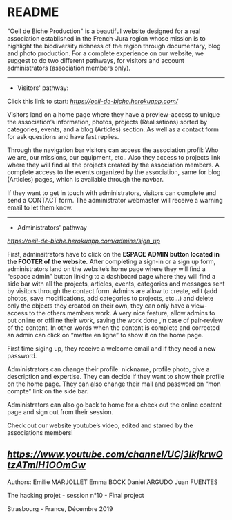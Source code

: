 # README

"Oeil de Biche Production" is a beautiful website designed for a real association established in the French-Jura region whose mission is to highlight the biodiversity richness of the region through documentary, blog and photo production. For a complete experience on our website, we suggest to do two different pathways, for visitors and account administrators (association members only).

-----

* Visitors' pathway:

Click this link to start: *https://oeil-de-biche.herokuapp.com/*

Visitors land on a home page where they have a preview-access to unique the association’s information, photos, projects (Réalisations) sorted by categories, events, and a blog (Articles) section. As well as a contact form for ask questions and have fast replies.

Through the navigation bar visitors can access the association profil: Who we are, our missions, our equipment, etc..
Also they access to projects link where they will find all the projects created by the association members.
A complete access to the events organized by the association, same for blog (Articles) pages, which is available through the navbar.

If they want to get in touch with administrators, visitors can complete and send a CONTACT form. The administrator webmaster will receive a warning email to let them know.

-----

* Administrators' pathway

*https://oeil-de-biche.herokuapp.com/admins/sign_up*

First, adminsitrators have to click on the **ESPACE ADMIN button located in the FOOTER of the website.**
After completing a sign-in or a sign up form, administrators land on the website’s home page where they will find a “espace admin” button linking to a dashboard page where they will find a side bar with all the projects, articles, events, categories and messages sent by visitors through the contact form. Admins are allow to create, edit (add photos, save modifications, add categories to projects, etc...) and delete only the objects they created on their own, they can only have a view-access to the others members work. 
A very nice feature, allow admins to put online or offline their work, saving the work done ,in case of pair-review of the content. In other words when the content is complete and corrected an admin can click on “mettre en ligne” to show it on the home page.

First time siging up, they receive a welcome email and if they need a new password.

Administrators can change their profile: nickname, profile photo, give a description and expertise. They  can decide if they want to show their profile on the home page. They can also change their mail and password on “mon compte” link on the side bar.

Administrators can also go back to home for a check out the online content page and sign out from their session.

Check out our website youtube’s  video, edited and starred by the associations members!

*https://www.youtube.com/channel/UCj3lkjkrwOtzATmIH1OOmGw*
-----
Authors:
Emilie MARJOLLET
Emma BOCK
Daniel ARGUDO
Juan FUENTES

The hacking projet - session n°10 - Final project

Strasbourg - France, Décembre 2019
